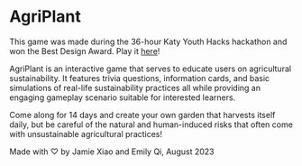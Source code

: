 # AgriPlant

This game was made during the 36-hour Katy Youth Hacks hackathon and won the Best Design Award. Play it [here](https://agriplantgame.web.app/)!

AgriPlant is an interactive game that serves to educate users on agricultural sustainability. It features trivia questions, information cards, and basic simulations of real-life sustainability practices all while providing an engaging gameplay scenario suitable for interested learners. 

Come along for 14 days and create your own garden that harvests itself daily, but be careful of the natural and human-induced risks that often come with unsustainable agricultural practices!

Made with ♡ by Jamie Xiao and Emily Qi, August 2023
